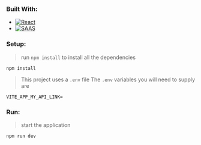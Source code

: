 ### Built With:

* [![React](https://img.shields.io/badge/React-20232A?style=for-the-badge&logo=react&logoColor=61DAFB)](https://react.dev/)
* [![SAAS](https://img.shields.io/badge/Sass-CC6699?style=for-the-badge&logo=sass&logoColor=white)](https://sass-lang.com/install)

### Setup:
> run `npm install` to install all the dependencies
```shell
npm install
```

> This project uses a `.env` file
The `.env` variables you will need to supply are
```shell
VITE_APP_MY_API_LINK=
```

### Run:
> start the application
```shell
npm run dev
```
